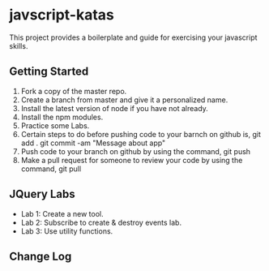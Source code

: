 # javscript-katas
This project provides a boilerplate and guide for exercising your javascript skills.

## Getting Started
1. Fork a copy of the master repo. 
2. Create a branch from master and give it a personalized name. 
3. Install the latest version of node if you have not already.
4. Install the npm modules.
5. Practice some Labs.
6. Certain steps to do before pushing code to your barnch on github is,
   git add .
   git commit -am "Message about app"
7. Push code to your branch on github by using the command,
   git push
8. Make a pull request for someone to review your code by using the command,
   git pull

## JQuery Labs
- Lab 1: Create a new tool.
- Lab 2: Subscribe to create & destroy events lab.
- Lab 3: Use utility functions.

## Change Log